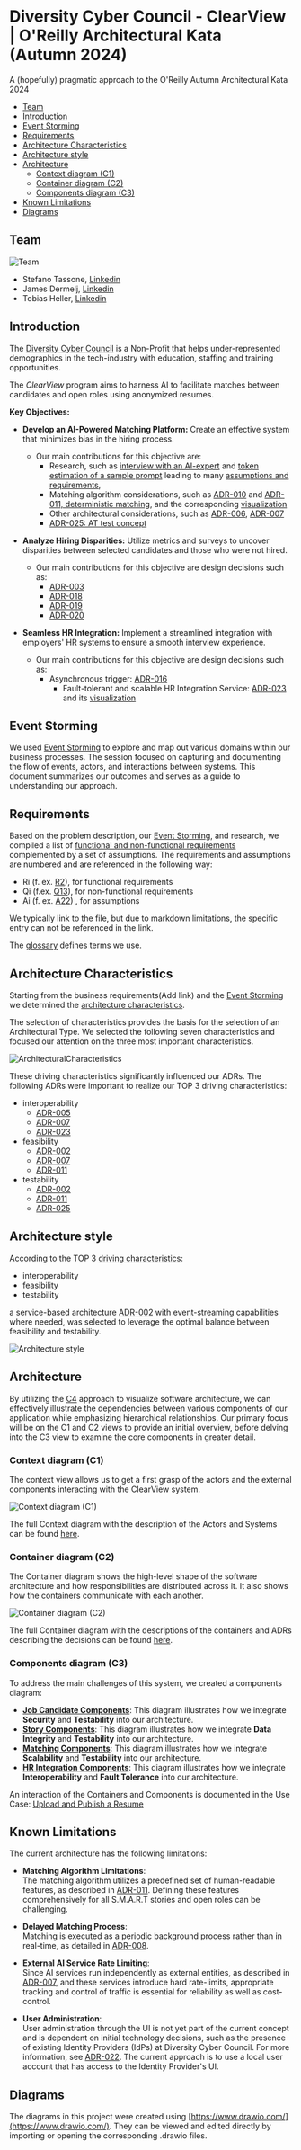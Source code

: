 # Diversity Cyber Council - ClearView | O'Reilly Architectural Kata (Autumn 2024)

A (hopefully) pragmatic approach to the O'Reilly Autumn Architectural Kata 2024

- [Team](#team)
- [Introduction](#introduction)
- [Event Storming](#event-storming)
- [Requirements](#requirements)
- [Architecture Characteristics](#architecture-characteristics)
- [Architecture style](#architecture-style)
- [Architecture](#architecture)
    - [Context diagram (C1)](#context-diagram-c1)
    - [Container diagram (C2)](#container-diagram-c2)
    - [Components diagram (C3)](#components-diagram-c3)
- [Known Limitations](#known-limitations)
- [Diagrams](#diagrams)

## Team

![Team](./ArchitectureCharacteristics/images/team.png)

- Stefano Tassone, [Linkedin](https://ch.linkedin.com/in/stefano-tassone)
- James Dermelj, [Linkedin](https://ch.linkedin.com/in/james-dermelj-493446119)
- Tobias Heller, [Linkedin](https://ch.linkedin.com/in/tobias-heller)

## Introduction

The [Diversity Cyber Council](https://www.diversitycybercouncil.com/) is a Non-Profit that helps under-represented
demographics in the tech-industry with education, staffing and training opportunities.

The *ClearView* program aims to harness AI to facilitate matches between candidates and open roles using anonymized
resumes.

**Key Objectives:**

- **Develop an AI-Powered Matching Platform:** Create an effective system that minimizes bias in the hiring process.
    - Our main contributions for this objective are:
        - Research, such as [interview with an AI-expert](/Requirements/Research/interview-ai-expert.md) and
          [token estimation of a sample prompt](/Requirements/Research/token-estimation.md) leading to many
          [assumptions and requirements](/Requirements/requirements-and-assumptions.md),
        - Matching algorithm considerations, such as [ADR-010](/ADR/ADR-010-create-features-from-story-not-resumes.md)
          and
          [ADR-011, deterministic matching](/ADR/ADR-011-deterministic-matching.md),
          and the corresponding [visualization](/C4/C3-components-matching.md)
        - Other architectural considerations, such as [ADR-006](/ADR/ADR-006-ai-models-run-on-separate-containers.md),
          [ADR-007](/ADR/ADR-007-use-of-external-llms.md)
        - [ADR-025: AT test concept](/ADR/ADR-025-ai-test-concept.md)

- **Analyze Hiring Disparities:** Utilize metrics and surveys to uncover disparities between selected candidates and
  those who were not hired.
    - Our main contributions for this objective are design decisions such as:
        - [ADR-003](/ADR/ADR-003-batch-for-analytics.md)
        - [ADR-018](/ADR/ADR-018-location-of-survey-triggers.md)
        - [ADR-019](/ADR/ADR-019-data-transmission-for-analytics.md)
        - [ADR-020](/ADR/ADR-020-externalizing-survey-processes.md)

- **Seamless HR Integration:** Implement a streamlined integration with employers' HR systems to ensure a smooth
  interview experience.
    - Our main contributions for this objective are design decisions such as:
        - Asynchronous trigger: [ADR-016](/ADR/ADR-016-matches-published-as-events.md)
            - Fault-tolerant and scalable HR Integration Service: [ADR-023](/ADR/ADR-023-adapters-for-hr-systems.md) and
              its
              [visualization](/C4/C3-components-hr-integration.md)

## Event Storming

We used [Event Storming](./EventStorming/event_storming.md) to explore and map out various domains within our business
processes. The session focused on capturing and documenting the flow of events, actors, and interactions between
systems. This document summarizes our outcomes and serves as a guide to understanding our approach.

## Requirements

Based on the problem description, our [Event Storming](./EventStorming/event_storming.md), and research, we compiled a
list of [functional
and non-functional requirements](/Requirements/requirements-and-assumptions.md) complemented by a set of assumptions.
The requirements and assumptions are numbered and are referenced in the following way:

- Ri (f. ex. [R2](/Requirements/requirements-and-assumptions.md)), for functional requirements
- Qi (f.ex. [Q13](/Requirements/requirements-and-assumptions.md)), for non-functional requirements
- Ai (f. ex. [A22](/Requirements/requirements-and-assumptions.md)) , for assumptions

We typically link to the file, but due to markdown limitations, the specific entry can not be referenced in the link.

The [glossary](/Requirements/glossary.md) defines terms we use.

## Architecture Characteristics

Starting from the business requirements(Add link) and the [Event Storming](./EventStorming/event_storming.md) we
determined the [architecture characteristics](/ArchitectureCharacteristics/Characteristics.md).

The selection of characteristics provides the basis for the selection of an Architectural Type. We selected the
following seven characteristics and focused our attention on the three most important characteristics.

![ArchitecturalCharacteristics](/ArchitectureCharacteristics/images/architecture-characteristics.png)

These driving characteristics significantly influenced our ADRs. The following ADRs were important to realize our
TOP 3 driving characteristics:

- interoperability
  - [ADR-005](/ADR/ADR-005-async-with-external-systems.md)
  - [ADR-007](/ADR/ADR-007-use-of-external-llms.md)
  - [ADR-023](/ADR/ADR-023-adapters-for-hr-systems.md)
- feasibility
  - [ADR-002](/ADR/ADR-002-architecture-style.md)
  - [ADR-007](/ADR/ADR-007-use-of-external-llms.md)
  - [ADR-011](/ADR/ADR-011-deterministic-matching.md)
- testability
  - [ADR-002](/ADR/ADR-002-architecture-style.md)
  - [ADR-011](/ADR/ADR-011-deterministic-matching.md)
  - [ADR-025](/ADR/ADR-025-ai-test-concept.md)

## Architecture style

According to the TOP 3 [driving characteristics](/ArchitectureCharacteristics/Characteristics.md):

- interoperability
- feasibility
- testability

a service-based architecture [ADR-002](/ADR/ADR-002-architecture-style.md) with event-streaming capabilities where
needed, was selected to leverage the optimal balance between feasibility and testability.

![Architecture style](/ADR/images/ADR-002-architecture-style.png)

## Architecture

By utilizing the [C4](https://c4model.com/) approach to visualize software architecture, we can effectively illustrate
the dependencies between various components of our application while emphasizing hierarchical relationships. Our primary
focus will be on the C1 and C2 views to provide an initial overview, before delving into the C3 view to examine the core
components in greater detail.

### Context diagram (C1)

The context view allows us to get a first grasp of the actors and the external components interacting with the ClearView
system.

![Context diagram (C1)](/C4/images/C1-Context.png)

The full Context diagram with the description of the Actors and Systems can be found [here](/C4/C1-context.md).

### Container diagram (C2)

The Container diagram shows the high-level shape of the software architecture and how responsibilities are distributed
across it.
It also shows how the containers communicate with each another.

![Container diagram (C2)](/C4/images/C2-Container.png)

The full Container diagram with the descriptions of the containers and ADRs describing the decisions can be
found [here](/C4/C2-container.md).

### Components diagram (C3)

To address the main challenges of this system, we created a components diagram:

- **[Job Candidate Components](/C4/C3-components-job-candidate.md)**: This diagram illustrates how we integrate **Security** and **Testability** into our architecture.
- **[Story Components](/C4/C3-components-story.md)**: This diagram illustrates how we integrate **Data Integrity** and **Testability** into our architecture.
- **[Matching Components](/C4/C3-components-matching.md)**: This diagram illustrates how we integrate **Scalability** and **Testability** into our architecture.
- **[HR Integration Components](/C4/C3-components-hr-integration.md)**: This diagram illustrates how we integrate **Interoperability** and **Fault Tolerance** into our architecture.

An interaction of the Containers and Components is documented in the Use
Case: [Upload and Publish a Resume](/UseCases/use-case-upload-a-resume.md)

## Known Limitations

The current architecture has the following limitations:

- **Matching Algorithm Limitations**:  
  The matching algorithm utilizes a predefined set of human-readable features, as described
  in [ADR-011](/ADR/ADR-011-deterministic-matching.md). Defining these features comprehensively for all S.M.A.R.T
  stories and open roles can be challenging.

- **Delayed Matching Process**:  
  Matching is executed as a periodic background process rather than in real-time, as detailed
  in [ADR-008](/ADR/ADR-008-ui-reactivity.md).

- **External AI Service Rate Limiting**:  
  Since AI services run independently as external entities, as described
  in [ADR-007](/ADR/ADR-007-use-of-external-llms.md), and these services introduce hard rate-limits,
  appropriate tracking and control of traffic is essential for reliability as well as cost-control. 

- **User Administration**:  
  User administration through the UI is not yet part of the current concept and is dependent on initial technology
  decisions, such as the presence of existing Identity Providers (IdPs) at Diversity Cyber Council. For more
  information, see [ADR-022](/ADR/ADR-022-initial-technology-decisions.md). The current approach is to use a local user
  account that has access to the Identity Provider's UI.

## Diagrams

The diagrams in this project were created using [https://www.drawio.com/](https://www.drawio.com/). They can be viewed
and edited directly by importing or opening the corresponding .drawio files.

